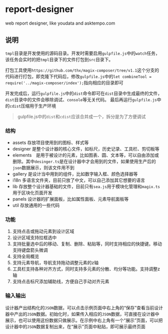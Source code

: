 # report-designer
web report designer, like youdata and asktempo.com

## 说明
`tmpl`目录是开发使用的源码目录。开发时需要启用`gulpfile.js`中的`watch`任务，该任务会实时的把`tmpl`目录下的文件打包到`src`目录下。

打包工具使用`https://github.com/thx/magix-composer/tree/v1.1`这个分支的代码进行打包，即克隆下代码后，修改`gulpfile.js`中的`let combineTool = require('../magix-composer/index');`指向相应的目录即可

开发完成后，运行`gulpfile.js`中的`dist`命令即可在`dist`目录中生成最终的文件，`dist`目录中的文件会移除调试、`console`等无关代码。
最后再运行`gulpfile.js`中的`cdist`压缩用于生产环境

> gulpfile.js中的`dist`和`cdist`应该合并成一个，拆分是为了方便调试

### 结构
* assets 存放项目使用到的图标、样式等
* designer 是整个设计器的核心文件，如标尺，历史记录、工具栏、剪切板等
* elements　是用于被设计的元素，比如图表、圆、文本等，可以自由添加或删除。其中`desinger.ts`是在设计器中才会用到的文件，如果使用生产后的`json`数据展示，则该文件用不到
* gallery 是设计当中用到的组件，比如数字输入框、颜色选择器等
* i18n 多语言文件夹，目前只放了中文，可以自己添加其它想要的语言
* lib 存放整个设计器基础的文件，目前只有`sea.js`用于模块化管理和`magix.ts`用于区块化页面开发
* panels 设计器的扩展面板，比如属性面板、元素导航面板等
* util 存放通用的一些代码

### 功能
1. 支持点击或拖动元素到设计区域
2. 设计区域支持拉框选中
3. 支持批量选中后的移动、复制、删除、粘贴等，同时支持相应的快捷键。移动支持键盘箭头微调
4. 支持全局概览
5. 支持元素导航，导航支持拖动调整元素的z轴
6. 工具栏支持各种对齐方式，同时支持多元素的分散、均分等功能。支持调整z轴
7. 支持点击标尺添加辅助线，方便自己手动对齐元素

### 输入输出
设计器产出结构化的`JSON`数据，可以点击示例页面中右上角的“保存”查看当前设计器中产出的`JSON`数据。初始化时，如果传入相应的`JSON`数据，可直接在设计器中展示，也可以使用这份数据只做展示。在示例中右上角有一个“展示”页面，可以把设计器中的`JSON`数据复制出来，在“展示”页面中粘贴，即可展示最终页面
